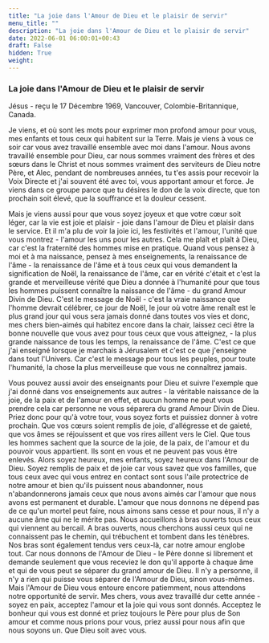 ```yaml
---
title: "La joie dans l'Amour de Dieu et le plaisir de servir"
menu_title: ""
description: "La joie dans l'Amour de Dieu et le plaisir de servir"
date: 2022-06-01 06:00:01+00:43
draft: False
hidden: True
weight:
---
```

### La joie dans l'Amour de Dieu et le plaisir de servir

Jésus - reçu le 17 Décembre 1969, Vancouver, Colombie-Britannique, Canada.

Je viens, et où sont les mots pour exprimer mon profond amour pour vous, mes enfants et tous ceux qui habitent sur la Terre. Mais je viens à vous ce soir car vous avez travaillé ensemble avec moi dans l'amour. Nous avons travaillé ensemble pour Dieu, car nous sommes vraiment des frères et des sœurs dans le Christ et nous sommes vraiment des serviteurs de Dieu notre Père, et Alec, pendant de nombreuses années, tu t'es assis pour recevoir la Voix Directe et j'ai souvent été avec toi, vous apportant amour et force. Je viens dans ce groupe parce que tu désires le don de la voix directe, que ton prochain soit élevé, que la souffrance et la douleur cessent.

Mais je viens aussi pour que vous soyez joyeux et que votre cœur soit léger, car la vie est joie et plaisir - joie dans l'amour de Dieu et plaisir dans le service. Et il m'a plu de voir la joie ici, les festivités et l'amour, l'unité que vous montrez - l'amour les uns pour les autres. Cela me plaît et plaît à Dieu, car c'est la fraternité des hommes mise en pratique. Quand vous pensez à moi et à ma naissance, pensez à mes enseignements, la renaissance de l'âme - la renaissance de l'âme et à tous ceux qui vous demandent la signification de Noël, la renaissance de l'âme, car en vérité c'était et c'est la grande et merveilleuse vérité que Dieu a donnée à l'humanité pour que tous les hommes puissent connaître la naissance de l'âme - du grand Amour Divin de Dieu. C'est le message de Noël - c'est la vraie naissance que l'homme devrait célébrer, ce jour de Noël, le jour où votre âme renaît est le plus grand jour qui vous sera jamais donné dans toutes vos vies et donc, mes chers bien-aimés qui habitez encore dans la chair, laissez ceci être la bonne nouvelle que vous avez pour tous ceux que vous atteignez, - la plus grande naissance de tous les temps, la renaissance de l'âme. C'est ce que j'ai enseigné lorsque je marchais à Jérusalem et c'est ce que j'enseigne dans tout l'Univers. Car c'est le message pour tous les peuples, pour toute l'humanité, la chose la plus merveilleuse que vous ne connaîtrez jamais.

Vous pouvez aussi avoir des enseignants pour Dieu et suivre l'exemple que j'ai donné dans vos enseignements aux autres - la véritable naissance de la joie, de la paix et de l'amour en effet, et aucun homme ne peut vous prendre cela car personne ne vous séparera du grand Amour Divin de Dieu. Priez donc pour qu'à votre tour, vous soyez forts et puissiez donner à votre prochain. Que vos cœurs soient remplis de joie, d'allégresse et de gaieté, que vos âmes se réjouissent et que vos rires aillent vers le Ciel.
Que tous les hommes sachent que la source de la joie, de la paix, de l'amour et du pouvoir vous appartient. Ils sont en vous et ne peuvent pas vous être enlevés. Alors soyez heureux, mes enfants, soyez heureux dans l'Amour de Dieu. Soyez remplis de paix et de joie car vous savez que vos familles, que tous ceux avec qui vous entrez en contact sont sous l'aile protectrice de notre amour et bien qu'ils puissent nous abandonner, nous n'abandonnerons jamais ceux que nous avons aimés car l'amour que nous avons est permanent et durable. L'amour que nous donnons ne dépend pas de ce qu'un mortel peut faire, nous aimons sans cesse et pour nous, il n'y a aucune âme qui ne le mérite pas. Nous accueillons à bras ouverts tous ceux qui viennent au bercail. A bras ouverts, nous cherchons aussi ceux qui ne connaissent pas le chemin, qui trébuchent et tombent dans les ténèbres. Nos bras sont également tendus vers ceux-là, car notre amour englobe tout. Car nous donnons de l'Amour de Dieu - le Père donne si librement et demande seulement que vous receviez le don qu'il apporte à chaque âme et qui de vous peut se séparer du grand amour de Dieu. Il n'y a personne, il n'y a rien qui puisse vous séparer de l'Amour de Dieu, sinon vous-mêmes. Mais l'Amour de Dieu vous entoure encore patiemment, nous attendons notre opportunité de servir. Mes chers, vous avez travaillé dur cette année - soyez en paix, acceptez l'amour et la joie qui vous sont donnés. Acceptez le bonheur qui vous est donné et priez toujours le Père pour plus de Son amour et comme nous prions pour vous, priez aussi pour nous afin que nous soyons un. Que Dieu soit avec vous.
